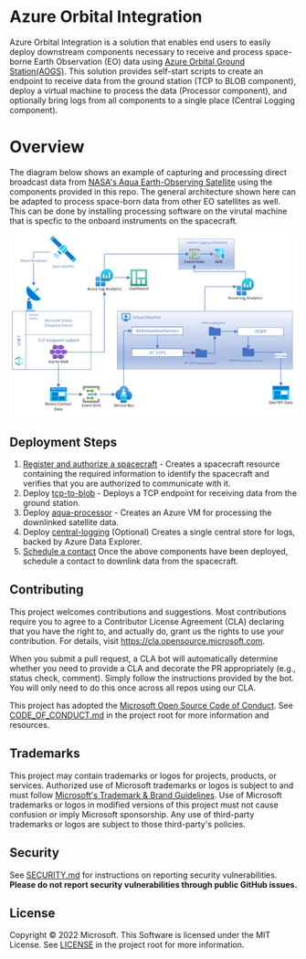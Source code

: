 # Azure Orbital Integration
Azure Orbital Integration is a solution that enables end users to easily deploy downstream components necessary to receive and process space-borne Earth Observation (EO) data using [Azure Orbital Ground Station(AOGS)](https://docs.microsoft.com/en-us/azure/orbital/overview). This solution provides self-start scripts to create an endpoint to receive data from the ground station (TCP to BLOB component), deploy a virtual machine to process the data (Processor component), and optionally bring logs from all components to a single place (Central Logging component).

# Overview
The diagram below shows an example of capturing and processing direct broadcast data from [NASA's Aqua Earth-Observing Satellite](https://aqua.nasa.gov/) using the components provided in this repo. The general architecture shown here can be adapted to process space-born data from other EO satellites as well. This can be done by installing processing software on the virutal machine that is specfic to the onboard instruments on the spacecraft.  

![Azure Orbital Integration Diagram](./docs/images/diagram.png)

## Deployment Steps
1. [Register and authorize a spacecraft](https://docs.microsoft.com/en-us/azure/orbital/register-spacecraft) - Creates a spacecraft resource containing the required information to identify the spacecraft and verifies that you are authorized to communicate with it. 
2. Deploy [tcp-to-blob](/tcp-to-blob/README.md) - Deploys a TCP endpoint for receiving data from the ground station. 
3. Deploy [aqua-processor](/examples/aqua-processor/README.md) - Creates an Azure VM for processing the downlinked satellite data.
4. Deploy [central-logging](/central-logging/README.md) (Optional) Creates a single central store for logs, backed by Azure Data Explorer. 
5. [Schedule a contact](https://docs.microsoft.com/en-us/azure/orbital/schedule-contact) Once the above components have been deployed, schedule a contact to downlink data from the spacecraft. 

## Contributing

This project welcomes contributions and suggestions.  Most contributions require you to agree to a Contributor License Agreement (CLA) declaring that you have the right to, and actually do, grant us the rights to use your contribution. For details, visit https://cla.opensource.microsoft.com.

When you submit a pull request, a CLA bot will automatically determine whether you need to provide a CLA and decorate the PR appropriately (e.g., status check, comment). Simply follow the instructions provided by the bot. You will only need to do this once across all repos using our CLA.

This project has adopted the [Microsoft Open Source Code of Conduct](https://opensource.microsoft.com/codeofconduct/). See [CODE_OF_CONDUCT.md](./CODE_OF_CONDUCT.md) in the project root for more information and resources.

## Trademarks

This project may contain trademarks or logos for projects, products, or services. Authorized use of Microsoft trademarks or logos is subject to and must follow [Microsoft's Trademark & Brand Guidelines](https://www.microsoft.com/en-us/legal/intellectualproperty/trademarks/usage/general). Use of Microsoft trademarks or logos in modified versions of this project must not cause confusion or imply Microsoft sponsorship. Any use of third-party trademarks or logos are subject to those third-party's policies.

## Security

See [SECURITY.md](./SECURITY.md) for instructions on reporting security vulnerabilities. **Please do not report security vulnerabilities through public GitHub issues.**

## License

Copyright &copy; 2022 Microsoft. This Software is licensed under the MIT License. See [LICENSE](./LICENSE) in the project root for more information.

